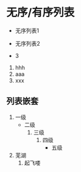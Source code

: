 # 无序/有序列表

* 无序列表1

* 无序列表2
  
* 3

1. hhh
2. aaa
3. xxx

## 列表嵌套

1. 一级
    * 二级
        1. 三级
            1. 四级
                * 五级
2. 芜湖
    1. 起飞喽
